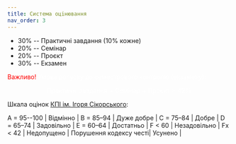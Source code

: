 ```yaml
---
title: Система оцiнювання
nav_order: 3
---
```



- 30% -- Практичнi завдання (10% кожне)
- 20% -- Семінар
- 20% -- Проєкт
- 30% -- Екзамен 

<summary>
<font color="red">
Важливо!</font> <font color="white">Умова допуску до семестрового контролю (екзамену):

 <p align="center"> 
 Практичнi завдання + Семінар + Проєкт ≥ 42%
</p>
</font>
</summary>

Шкала оцiнок [КПI iм. Iгоря Сiкорського](https://kpi.ua/grading):


A = 95--100 | Вiдмiнно |
B = 85–94 | Дуже добре |
C = 75–84 | Добре |
D = 65–74 | Задовiльно |
E = 60–64 | Достатньо |
F < 60 | Незадовiльно |
Fx < 42 | Недопущено |
Порушення кодексу честi| Усунено |
